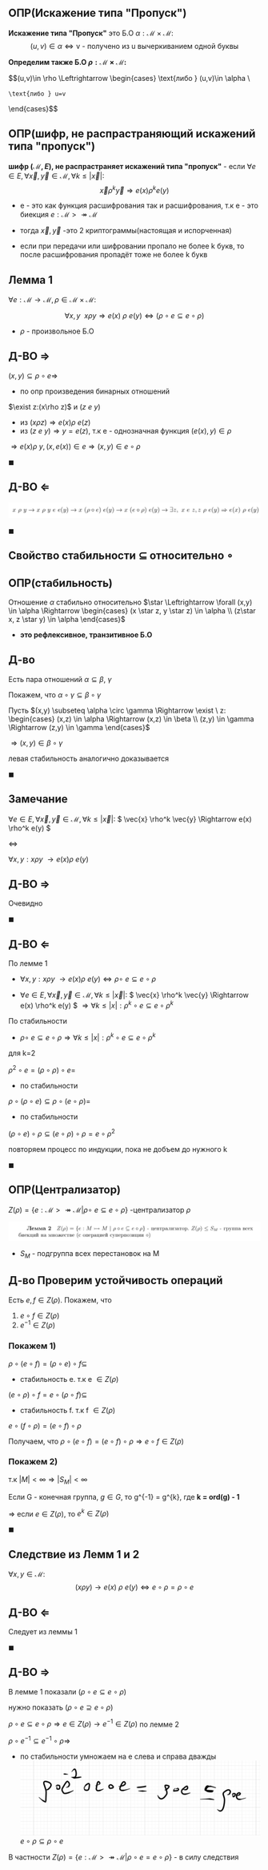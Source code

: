 ## ОПР(Искажение типа "Пропуск")

**Искажение типа "Пропуск"** это Б.О $\alpha: \mathcal{M} \times \mathcal{M}$:
$$(u,v)\in \alpha \Leftrightarrow \text{v - получено из u вычеркиванием одной буквы}$$

**Определим также Б.О $\rho: \mathcal{M} \times \mathcal{M}$:**

$$(u,v)\in \rho \Leftrightarrow \begin{cases}
    \text{либо } (u,v)\in \alpha \\

    \text{либо } u=v
\end{cases}$$

## ОПР(шифр, не распрастраняющий искажений типа "пропуск")

**шифр $(\mathcal{M}, E)$, не распрастраняет искажений типа "пропуск"** - если $\forall e \in E, \forall \vec{x},\vec{y} \in \mathcal{M}, \forall k \le |\vec{x}|:$
$$
\vec{x} \rho^k \vec{y} \Rightarrow e(x) \rho^k e(y)
$$

* е - это как функция расшифрования так и расшифрования, т.к e - это биекция $e: \mathcal{M} >\twoheadrightarrow \mathcal{M}$

* тогда $\vec{x}, \vec{y}$ -это 2 криптограммы(настоящая и испорченная)

* если при передачи или шифровании пропало не более k букв, то после расшифрования пропадёт тоже не более k букв


## Лемма 1

$\forall e: \mathcal{M} \to \mathcal{M}, \rho \in \mathcal{M} \times \mathcal{M}:$ 

$$\forall x, y \ \ x\rho y \Rightarrow e(x) \ \rho \ e(y) \Leftrightarrow (\rho \circ e \subseteq e \circ \rho)$$
* $\rho$ - произвольное Б.О


## Д-ВО $\Rightarrow$

$(x, y) \subseteq \rho \circ e \Rightarrow$
* по опр произведения бинарных отношений

$\exist z:(x\rho z)$ и $(z \ e\  y)$
* из $(x\rho z) \Rightarrow e(x)\rho \ e(z)$
* из $(z \ e\  y) \Rightarrow y = e(z)$, т.к e - однозначная функция $(e(x), y) \in \rho$

$\Rightarrow e(x) \rho \ y, (x, e(x)) \in e \Rightarrow (x,y) \in e \circ \rho$

$\blacksquare$

## Д-ВО $\Leftarrow$
![alt text](image.png)

$\blacksquare$

## Свойство стабильности $\subseteq$ относительно $\circ$

## ОПР(стабильность)
Отношение $\alpha$ стабильно относительно $\star \Leftrightarrow \forall (x,y) \in \alpha \Rightarrow \begin{cases}
    (x \star z, y \star z) \in \alpha \\
    (z\star x, z \star y) \in \alpha
\end{cases}$ 
* **это рефлексивное, транзитивное Б.О**
## Д-во

Есть пара отношений $\alpha \subseteq \beta, \ \gamma$

Покажем, что $\alpha \circ \gamma \subseteq \beta \circ \gamma$

Пусть $(x,y) \subseteq \alpha \circ \gamma \Rightarrow \exist \ z: \begin{cases}
    (x,z) \in \alpha \Rightarrow (x,z) \in \beta \\
    (z,y) \in \gamma \Rightarrow (z,y) \in \gamma
\end{cases}$

$\Rightarrow (x,y) \in \beta \circ \gamma$

левая стабильность аналогично доказывается

$\blacksquare$

## Замечание 

$\forall e \in E, \forall \vec{x},\vec{y} \in \mathcal{M}, \forall k \le |\vec{x}|:$
$
\vec{x} \rho^k \vec{y} \Rightarrow e(x) \rho^k e(y)
$

$\Leftrightarrow$

$\forall x, y: x \rho y \ \to e(x) \rho \ e(y)$

## Д-ВО $\Rightarrow$
Очевидно

$\blacksquare$

## Д-ВО $\Leftarrow$

По лемме 1 
* $\forall x, y: x \rho y \ \to e(x) \rho \ e(y) \Leftrightarrow \rho \circ \ e \subseteq e \circ \rho$ 

* $\forall e \in E, \forall \vec{x},\vec{y} \in \mathcal{M}, \forall k \le |\vec{x}|:$
$
\vec{x} \rho^k \vec{y} \Rightarrow e(x) \rho^k e(y)
$ $\Rightarrow \forall k \le |x|: \rho ^k \circ e \subseteq e \circ \rho ^k$  

По стабильности 
* $\rho \circ \ e \subseteq e \circ \rho \Rightarrow \forall k \le |x|: \rho ^k \circ e \subseteq e \circ \rho ^k$ 
  
для k=2

$\rho^2 \circ e = (\rho \circ \rho) \circ e =$

* по стабильности
  
$\rho \circ (\rho \circ e) \subseteq \rho \circ (e \circ \rho) =$

* по стабильности

$(\rho \circ e) \circ \rho \subseteq(e \circ \rho) \circ \rho = e \circ \rho ^2$

повторяем процесс по индукции, пока не добъем до нужного k

$\blacksquare$

## ОПР(Централизатор)

$Z(\rho) = \{e: \mathcal{M} >\twoheadrightarrow \mathcal{M}|\rho \circ \ e \subseteq e \circ \rho\}$ -централизатор $\rho$

![alt text](image-1.png)

* $S_M$ - подгруппа всех перестановок на M
## Д-во Проверим устойчивость операций


Есть $e,f \in Z(\rho)$. Покажем, что 
1. $e \circ f \in Z(\rho)$
2. $e^{-1} \in Z(\rho)$

### Покажем 1)

$\rho \circ (e \circ f) = (\rho \circ e) \circ f \subseteq$

* стабильность e. т.к e $\in Z(\rho)$
  
$(e \circ \rho) \circ f = e\circ(\rho\circ f) \subseteq$

* стабильность f. т.к f $\in Z(\rho)$

$e \circ (f\circ\rho) = (e\circ f)\circ \rho$

Получаем, что $\rho \circ (e \circ f) = (e\circ f)\circ \rho \Rightarrow e \circ f \in Z(\rho)$

### Покажем 2)

т.к $|M| < \infty \Rightarrow |S_M| < \infty$

Если G - конечная группа, $g \in G$, то g^{-1} = g^{k}, где **k = ord(g) - 1**

$\Rightarrow$
если $e \in Z(\rho)$, то $e^k \in Z(\rho)$

$\blacksquare$

## Cледствие из Лемм 1 и 2

$\forall x,y \in \mathcal{M}$:
$$
(x\rho y)\rightarrow e(x) \ \rho \ e(y) \Leftrightarrow e\circ \rho = \rho \circ e
$$

## Д-ВО $\Leftarrow$
Следует из леммы 1

$\blacksquare$
## Д-ВО $\Rightarrow$
В лемме 1 показали $(\rho \circ e \subseteq e \circ \rho)$

нужно показать $(\rho \circ e \supseteq e \circ \rho)$

$\rho \circ e \subseteq e \circ \rho \Rightarrow e \in Z(\rho) \rightarrow e^{-1} \in Z(\rho)$ по лемме 2

$\rho \circ e^{-1} \subseteq e^{-1} \circ \rho \Rightarrow$

* по стабильности умножаем на e слева и справа дважды
![alt text](image-2.png)
$e \circ \rho \subseteq \rho \circ e$

В частности $Z(\rho) = \{e: \mathcal{M} >\twoheadrightarrow \mathcal{M}| \rho \circ e = e\circ \rho\}$ - в силу следствия

